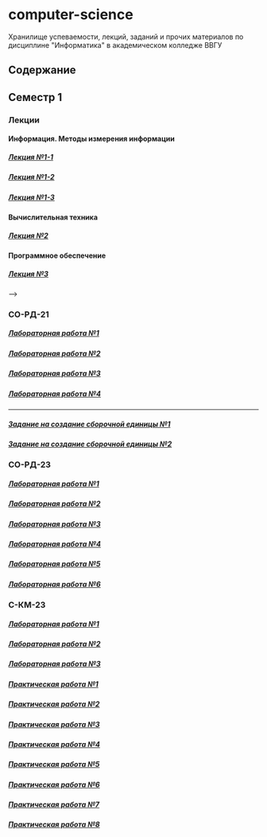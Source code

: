 # computer-science
Хранилище успеваемости, лекций, заданий и прочих материалов по дисциплине "Информатика" в академическом колледже ВВГУ

## Содержание

## Семестр 1

### Лекции

#### Информация. Методы измерения информации

##### [Лекция №1-1](sem1/lecs/lec1.md)
##### [Лекция №1-2](sem1/lecs/lec2.pdf)
##### [Лекция №1-3](sem1/lecs/lec3.md)

#### Вычислительная техника

##### [Лекция №2](sem1/lecs/lec4/lec4.md)

#### Программное обеспечение

##### [Лекция №3](sem1/lecs/lec5.pdf)

<!-- #### Компьютерные сети, Интернет

##### [Лекция №4](sem1/lecs/lec6.md)

<!-- #### Получение информации из интернета

##### [Лекция №7](sem1/lecs/lec7.md)

#### Алгоритмы

##### [Лекция №8](sem1/lecs/lec8.md) --> -->

### СО-РД-21

##### [Лабораторная работа №1](sem2/labs/rd21_lab1/lab1.md)
##### [Лабораторная работа №2](sem2/labs/rd21_lab2/lab2.md)
##### [Лабораторная работа №3](sem2/labs/rd21_lab3/lab3.md)
##### [Лабораторная работа №4](sem2/labs/rd21_lab4/lab4.md)

---

##### [Задание на создание сборочной единицы №1](sem2/labs/rd21_project/part1.md)
##### [Задание на создание сборочной единицы №2](sem2/labs/rd21_project/part2.md)

### СО-РД-23

##### [Лабораторная работа №1](sem2/labs/rd23_lab1/lab1.md)
##### [Лабораторная работа №2](sem2/labs/rd23_lab2/lab2.md)
##### [Лабораторная работа №3](sem2/labs/rd23_lab3/lab3.md)
##### [Лабораторная работа №4](sem2/labs/rd23_lab4/lab4.md)
##### [Лабораторная работа №5](sem2/labs/rd23_lab5/lab5.md)
##### [Лабораторная работа №6](sem2/labs/rd23_lab6/lab6.pdf)

### С-КМ-23

##### [Лабораторная работа №1](sem2/labs/km23_lab1/lab1.md)
##### [Лабораторная работа №2](sem2/labs/km23_lab2/lab2.md)
##### [Лабораторная работа №3](sem2/labs/km23_lab3/lab3.md)

##### [Практическая работа №1](sem2/labs/con1/con1.md)
##### [Практическая работа №2](sem2/labs/con2/con2.md)
##### [Практическая работа №3](sem2/labs/con3/con3.md)
##### [Практическая работа №4](sem2/labs/con4/con4.md)
##### [Практическая работа №5](sem2/labs/con5/con5.md)
##### [Практическая работа №6](sem2/labs/con6/con6.md)
##### [Практическая работа №7](sem2/labs/con7/con7.md)
##### [Практическая работа №8](sem2/labs/con8/con8.md)

<!-- ### С-ПР-23 / СО-ПР-22

#### Как искать информацию в системе КонсультантПлюс

##### [Практическая работа №1](sem1/labs/con1/con1.md)
##### [Практическая работа №2](sem1/labs/con2/con2.md)
##### [Практическая работа №3](sem1/labs/con3/con3.md)
##### [Практическая работа №4](sem1/labs/con4/con4.md)

#### Как сохранить результаты своей работы

##### [Практическая работа №5](sem1/labs/con5/con5.md)
##### [Практическая работа №6](sem1/labs/con6/con6.md)
##### [Практическая работа №7](sem1/labs/con7/con7.md)

#### Как проанализировать документ и не упустить ничего важного

##### [Практическая работа №8](sem1/labs/con8/con8.md)
##### [Практическая работа №9](sem1/labs/con9/con9.md)
##### [Практическая работа №10](sem1/labs/con10/con10.md)
##### [Практическая работа №11](sem1/labs/con11/con11.md)

#### Специальные возможности системы для юристов

##### [Практическая работа №12](sem1/labs/con12/con12.md)
##### [Практическая работа №13](sem1/labs/con13/con13.md)
##### [Практическая работа №14](sem1/labs/con14/con14.md)
##### [Практическая работа №15](sem1/labs/con15/con15.md) -->
